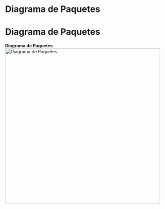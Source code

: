 # Diagrama de Paquetes

# Diagrama de Paquetes

**Diagrama de Paquetes**
<br>
<img src="/Images\Diagrama - paquetes\Diagrama Paquetes" alt="Diagrama de Paquetes" width="500">

